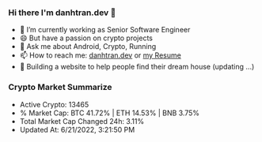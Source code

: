 ### Hi there I'm danhtran.dev 👋

- 🔭 I’m currently working as Senior Software Engineer
- 😄 But have a passion on crypto projects
- 💬 Ask me about Android, Crypto, Running 
- 📫 How to reach me: <a href="https://danhtran.dev" target="_blank">danhtran.dev</a> or <a href="Developer-Resume.pdf" target="_blank">my Resume</a>
- 🌱 Building a website to help people find their dream house (updating ...)

### Crypto Market Summarize
- Active Crypto: 13465
- % Market Cap: BTC 41.72% | ETH 14.53% | BNB 3.75%
- Total Market Cap Changed 24h: 3.11%
- Updated At: 6/21/2022, 3:21:50 PM
